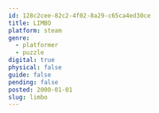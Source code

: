 ```yaml
---
id: 128c2cee-82c2-4f02-8a29-c65ca4ed30ce
title: LIMBO
platform: steam
genre:
  - platformer
  - puzzle
digital: true
physical: false
guide: false
pending: false
posted: 2000-01-01
slug: limbo
---
```

